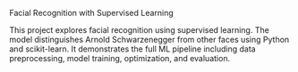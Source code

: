 Facial Recognition with Supervised Learning

This project explores facial recognition using supervised learning. The model distinguishes Arnold Schwarzenegger from other faces using Python and scikit-learn. It demonstrates the full ML pipeline including data preprocessing, model training, optimization, and evaluation.
